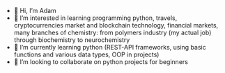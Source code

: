 - 👋 Hi, I’m Adam
- 👀 I’m interested in learning programming python, travels, cryptocurrencies market and blockchain technology, financial markets,                            many branches of chemistry: from polymers industry (my actual job) through biochemistry to neurochemistry
- 🌱 I’m currently learning python (REST-API frameworks, using basic functions and various data types, OOP in projects)
- 💞️ I’m looking to collaborate on python projects for beginners


<!---
AdamR77/AdamR77 is a ✨ special ✨ repository because its `README.md` (this file) appears on your GitHub profile.
You can click the Preview link to take a look at your changes.
--->
